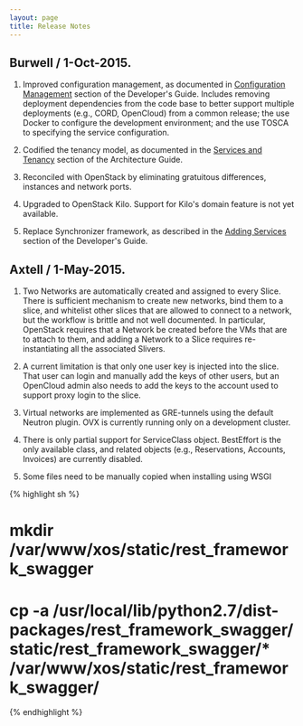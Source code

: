 ```yaml
---
layout: page
title: Release Notes
---
```


## Burwell / 1-Oct-2015.

1. Improved configuration management, as documented in [Configuration
   Management](/devguide/configmgmt/) section of the Developer's
   Guide. Includes removing deployment dependencies from the code base
   to better support multiple deployments (e.g., CORD, OpenCloud) from
   a common release; the use Docker to configure the development
   environment; and the use TOSCA to specifying the service
   configuration.

2. Codified the tenancy model, as documented in the [Services and
   Tenancy](/archguide/#services-and-tenancy) section of the
   Architecture Guide.

3. Reconciled with OpenStack by eliminating gratuitous differences,
   instances and network ports.

4. Upgraded to OpenStack Kilo. Support for Kilo's domain feature
   is not yet available.

5. Replace Synchronizer framework, as described in
   the [Adding Services](/devguide/addservice/)
   section of the Developer's Guide.

## Axtell / 1-May-2015.

1. Two Networks are automatically created and assigned to every
   Slice. There is sufficient mechanism to create new networks, bind
   them to a slice, and whitelist other slices that are allowed to
   connect to a network, but the workflow is brittle and not well
   documented. In particular, OpenStack requires that a
   Network be created before the VMs that are to attach to them, and
   adding a Network to a Slice requires re-instantiating all the
   associated Slivers.

2. A current limitation is that only one user key is injected into the
   slice. That user can login and manually add the keys of other users,
   but an OpenCloud admin also needs to add the keys to the account used
   to support proxy login to the slice.

3. Virtual networks are implemented as GRE-tunnels using the default
   Neutron plugin. OVX is currently running only on a development
   cluster.

4. There is only partial support for ServiceClass object.
   BestEffort is the only available class, and related objects
   (e.g., Reservations, Accounts, Invoices) are currently disabled.

5. Some files need to be manually copied when installing using WSGI

{% highlight sh %}
# mkdir /var/www/xos/static/rest_framework_swagger

# cp -a /usr/local/lib/python2.7/dist-packages/rest_framework_swagger/static/rest_framework_swagger/* /var/www/xos/static/rest_framework_swagger/
{% endhighlight %}


